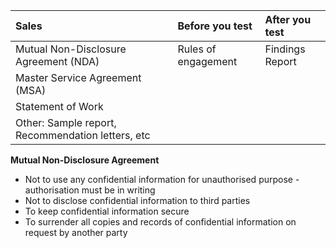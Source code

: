 |   Sales   |   Before you test   | After you test     |
|:-----|:-----|:-----|
| Mutual Non-Disclosure Agreement (NDA)     | Rules of engagement     | Findings Report     |
|    Master Service Agreement (MSA)  |      |      |
|    Statement of Work  |      |      |
|  Other: Sample report, Recommendation letters, etc    |      |      |



**Mutual Non-Disclosure Agreement**
- Not to use any confidential information for unauthorised purpose - authorisation must be in writing
- Not to disclose confidential information to third parties
- To keep confidential information secure
- To surrender all copies and records of confidential information on request by another party


